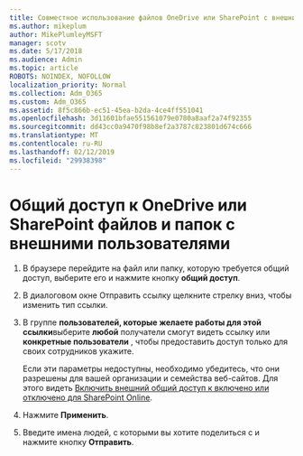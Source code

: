 ```yaml
---
title: Совместное использование файлов OneDrive или SharePoint с внешними пользователями
ms.author: mikeplum
author: MikePlumleyMSFT
manager: scotv
ms.date: 5/17/2018
ms.audience: Admin
ms.topic: article
ROBOTS: NOINDEX, NOFOLLOW
localization_priority: Normal
ms.collection: Adm_O365
ms.custom: Adm_O365
ms.assetid: 8f5c866b-ec51-45ea-b2da-4ce4ff551041
ms.openlocfilehash: 3d11601bfae551561079e0780a8aaf2a74f92355
ms.sourcegitcommit: dd43cc0a9470f98b8ef2a3787c823801d674c666
ms.translationtype: MT
ms.contentlocale: ru-RU
ms.lasthandoff: 02/12/2019
ms.locfileid: "29938398"
---
```

# <a name="share-a-onedrive-or-sharepoint-file-or-folder-with-external-users"></a>Общий доступ к OneDrive или SharePoint файлов и папок с внешними пользователями

1. В браузере перейдите на файл или папку, которую требуется общий доступ, выберите его и нажмите кнопку **общий доступ**.
    
2. В диалоговом окне Отправить ссылку щелкните стрелку вниз, чтобы изменить тип ссылки.
    
3. В группе **пользователей, которые желаете работы для этой ссылки**выберите **любой** получатели смогут видеть ссылку или **конкретные пользователи** , чтобы предоставить доступ только для своих сотрудников укажите. 
    
    Если эти параметры недоступны, необходимо убедитесь, что они разрешены для вашей организации и семейства веб-сайтов. Для этого видеть [Включить внешний общий доступ к включено или отключено для SharePoint Online](https://go.microsoft.com/fwlink/?linkid=866426).
    
4. Нажмите **Применить**.
    
5. Введите имена людей, с которыми вы хотите поделиться с и нажмите кнопку **Отправить**.
    

